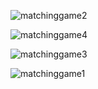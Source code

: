 
![matchinggame2](https://user-images.githubusercontent.com/75390608/118641309-aa255f80-b7e2-11eb-9141-7ffb316c3978.png)

![matchinggame4](https://user-images.githubusercontent.com/75390608/118641548-f4a6dc00-b7e2-11eb-92c5-1fcde9d8dad0.png)

![matchinggame3](https://user-images.githubusercontent.com/75390608/118641314-ac87b980-b7e2-11eb-8100-f72cef674380.png)

![matchinggame1](https://user-images.githubusercontent.com/75390608/118641313-abef2300-b7e2-11eb-9fa0-e6ce912ca160.png)

